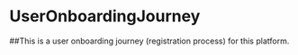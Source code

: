 # UserOnboardingJourney
##This is a user onboarding journey (registration process) for this platform. 
